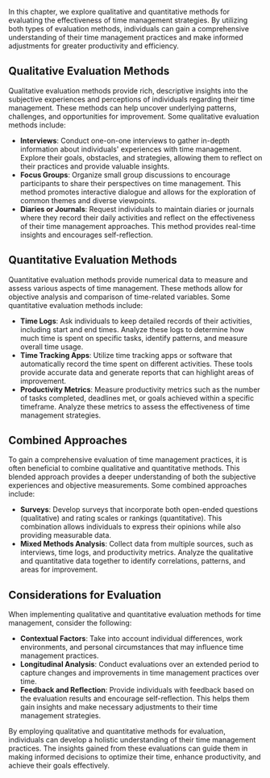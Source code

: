 
In this chapter, we explore qualitative and quantitative methods for evaluating the effectiveness of time management strategies. By utilizing both types of evaluation methods, individuals can gain a comprehensive understanding of their time management practices and make informed adjustments for greater productivity and efficiency.

Qualitative Evaluation Methods
------------------------------

Qualitative evaluation methods provide rich, descriptive insights into the subjective experiences and perceptions of individuals regarding their time management. These methods can help uncover underlying patterns, challenges, and opportunities for improvement. Some qualitative evaluation methods include:

* **Interviews**: Conduct one-on-one interviews to gather in-depth information about individuals' experiences with time management. Explore their goals, obstacles, and strategies, allowing them to reflect on their practices and provide valuable insights.
* **Focus Groups**: Organize small group discussions to encourage participants to share their perspectives on time management. This method promotes interactive dialogue and allows for the exploration of common themes and diverse viewpoints.
* **Diaries or Journals**: Request individuals to maintain diaries or journals where they record their daily activities and reflect on the effectiveness of their time management approaches. This method provides real-time insights and encourages self-reflection.

Quantitative Evaluation Methods
-------------------------------

Quantitative evaluation methods provide numerical data to measure and assess various aspects of time management. These methods allow for objective analysis and comparison of time-related variables. Some quantitative evaluation methods include:

* **Time Logs**: Ask individuals to keep detailed records of their activities, including start and end times. Analyze these logs to determine how much time is spent on specific tasks, identify patterns, and measure overall time usage.
* **Time Tracking Apps**: Utilize time tracking apps or software that automatically record the time spent on different activities. These tools provide accurate data and generate reports that can highlight areas of improvement.
* **Productivity Metrics**: Measure productivity metrics such as the number of tasks completed, deadlines met, or goals achieved within a specific timeframe. Analyze these metrics to assess the effectiveness of time management strategies.

Combined Approaches
-------------------

To gain a comprehensive evaluation of time management practices, it is often beneficial to combine qualitative and quantitative methods. This blended approach provides a deeper understanding of both the subjective experiences and objective measurements. Some combined approaches include:

* **Surveys**: Develop surveys that incorporate both open-ended questions (qualitative) and rating scales or rankings (quantitative). This combination allows individuals to express their opinions while also providing measurable data.
* **Mixed Methods Analysis**: Collect data from multiple sources, such as interviews, time logs, and productivity metrics. Analyze the qualitative and quantitative data together to identify correlations, patterns, and areas for improvement.

Considerations for Evaluation
-----------------------------

When implementing qualitative and quantitative evaluation methods for time management, consider the following:

* **Contextual Factors**: Take into account individual differences, work environments, and personal circumstances that may influence time management practices.
* **Longitudinal Analysis**: Conduct evaluations over an extended period to capture changes and improvements in time management practices over time.
* **Feedback and Reflection**: Provide individuals with feedback based on the evaluation results and encourage self-reflection. This helps them gain insights and make necessary adjustments to their time management strategies.

By employing qualitative and quantitative methods for evaluation, individuals can develop a holistic understanding of their time management practices. The insights gained from these evaluations can guide them in making informed decisions to optimize their time, enhance productivity, and achieve their goals effectively.
